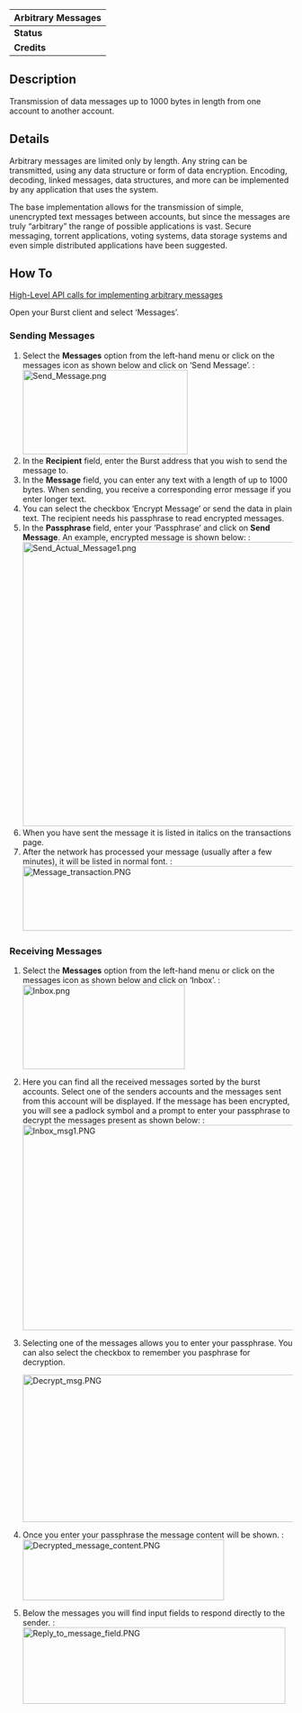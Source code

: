 <languages/>

| Arbitrary Messages |
|--------------------|
| **Status**         |
| **Credits**        |

Description
-----------

Transmission of data messages up to 1000 bytes in length from one account to another account.

Details
-------

Arbitrary messages are limited only by length. Any string can be transmitted, using any data structure or form of data encryption. Encoding, decoding, linked messages, data structures, and more can be implemented by any application that uses the system.

The base implementation allows for the transmission of simple, unencrypted text messages between accounts, but since the messages are truly “arbitrary” the range of possible applications is vast. Secure messaging, torrent applications, voting systems, data storage systems and even simple distributed applications have been suggested.

How To
------

[High-Level API calls for implementing arbitrary messages](https://burstwiki.org/wiki/The_Burst_API#Arbitrary_Message_System_Operations)

Open your Burst client and select ‘Messages’.

### Sending Messages

1.  Select the **Messages** option from the left-hand menu or click on the messages icon as shown below and click on ‘Send Message’.
    :<img src="Send_Message.png" title="fig:Send_Message.png" alt="Send_Message.png" width="293" height="150" />
2.  In the **Recipient** field, enter the Burst address that you wish to send the message to.
3.  In the **Message** field, you can enter any text with a length of up to 1000 bytes. When sending, you receive a corresponding error message if you enter longer text.
4.  You can select the checkbox ‘Encrypt Message’ or send the data in plain text. The recipient needs his passphrase to read encrypted messages.
5.  In the **Passphrase** field, enter your ‘Passphrase’ and click on **Send Message**. An example, encrypted message is shown below:
    :<img src="Send_Actual_Message1.png" title="fig:Send_Actual_Message1.png" alt="Send_Actual_Message1.png" width="590" height="505" />
6.  When you have sent the message it is listed in italics on the transactions page.
7.  After the network has processed your message (usually after a few minutes), it will be listed in normal font.
    :<img src="Message_transaction.PNG" title="fig:Message_transaction.PNG" alt="Message_transaction.PNG" width="698" height="115" />

### Receiving Messages

1.  Select the **Messages** option from the left-hand menu or click on the messages icon as shown below and click on ‘Inbox’.
    :<img src="Inbox.png" title="fig:Inbox.png" alt="Inbox.png" width="288" height="150" />
2.  Here you can find all the received messages sorted by the burst accounts. Select one of the senders accounts and the messages sent from this account will be displayed. If the message has been encrypted, you will see a padlock symbol and a prompt to enter your passphrase to decrypt the messages present as shown below:
    :<img src="Inbox_msg1.PNG" title="fig:Inbox_msg1.PNG" alt="Inbox_msg1.PNG" width="717" height="365" />
3.  Selecting one of the messages allows you to enter your passphrase. You can also select the checkbox to remember you pasphrase for decryption.
      
    <img src="Decrypt_msg.PNG" title="fig:Decrypt_msg.PNG" alt="Decrypt_msg.PNG" width="954" height="262" />

4.  Once you enter your passphrase the message content will be shown.
    :<img src="Decrypted_message_content.PNG" title="fig:Decrypted_message_content.PNG" alt="Decrypted_message_content.PNG" width="358" height="108" />
5.  Below the messages you will find input fields to respond directly to the sender.
    :<img src="Reply_to_message_field.PNG" title="fig:Reply_to_message_field.PNG" alt="Reply_to_message_field.PNG" width="467" height="136" />

